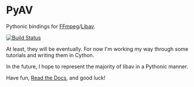 PyAV
====

Pythonic bindings for [FFmpeg][ffmpeg]/[Libav][libav].

[ffmpeg]: http://ffmpeg.org/
[libav]: http://libav.org/

[![Build Status](https://secure.travis-ci.org/mikeboers/PyAV.png?branch=master)](https://travis-ci.org/mikeboers/PyAV)

At least, they will be eventually. For now I'm working my way through some tutorials and writing them in Cython.

In the future, I hope to represent the majority of libav in a Pythonic manner.

Have fun, [Read the Docs](https://io.github.com/mikeboers/PyAV), and good luck!

